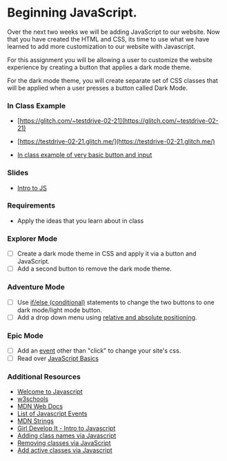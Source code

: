 # Beginning JavaScript.

Over the next two weeks we will be adding JavaScript to our website.  Now that you have created the HTML and CSS, its time to use what we have learned to add more customization to our website with Javascript.

For this assignment you will be allowing a user to customize the website experience by creating a button that applies a dark mode theme.   

For the dark mode theme, you will create separate set of CSS classes that will be applied when a user presses a button called Dark Mode.

### In Class Example

- [https://glitch.com/~testdrive-02-21](https://glitch.com/~testdrive-02-21)

- [https://testdrive-02-21.glitch.me/](https://testdrive-02-21.glitch.me/)

- [In class example of very basic button and input](https://glitch.com/~third-steep-eel)

### Slides

- [Intro to JS](https://slides.com/lizthrilla/javascript/#/)

### Requirements

- Apply the ideas that you learn about in class

### Explorer Mode

- [ ] Create a dark mode theme in CSS and apply it via a button and JavaScript.
- [ ] Add a second button to remove the dark mode theme.

### Adventure Mode

- [ ] Use [if/else (conditional)](https://handbook.suncoast.io/lessons/js-intro/control-flow#conditional-statements) statements to change the two buttons to one dark mode/light mode button.
- [ ] Add a drop down menu using [relative and absolute positioning](https://handbook.suncoast.io/lessons/css-layout/positioning).

### Epic Mode

- [ ] Add an [event](https://developer.mozilla.org/en-US/docs/Web/Events) other than "click" to change your site's css.
- [ ] Read over [JavaScript Basics](https://handbook.suncoast.io/lessons/js-intro)

### Additional Resources

- [Welcome to Javascript](https://handbook.suncoast.io/lessons/js-intro)
- [w3schools](https://www.w3schools.com/js/js_intro.asp)
- [MDN Web Docs](https://developer.mozilla.org/en-US/docs/Web/JavaScript/A_re-introduction_to_JavaScript)
- [List of Javascript Events](https://developer.mozilla.org/en-US/docs/Web/Events)
- [MDN Strings](https://developer.mozilla.org/en-US/docs/Learn/JavaScript/First_steps/Strings)
- [Girl Develop It - Intro to Javascript](https://www.girldevelopit.com/materials/intro-js)
- [Adding class names via Javascript](https://www.w3schools.com/howto/howto_js_add_class.asp)
- [Removing classes via JavaScript](https://www.w3schools.com/howto/howto_js_add_class.asp)
- [Add active classes via Javascript](https://www.w3schools.com/howto/howto_js_active_element.asp)
